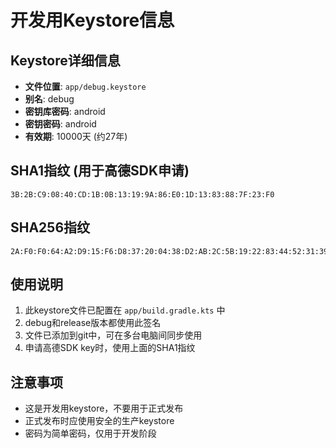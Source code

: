 # 开发用Keystore信息

## Keystore详细信息
- **文件位置**: `app/debug.keystore`
- **别名**: debug
- **密钥库密码**: android
- **密钥密码**: android
- **有效期**: 10000天 (约27年)

## SHA1指纹 (用于高德SDK申请)
```
3B:2B:C9:08:40:CD:1B:0B:13:19:9A:86:E0:1D:13:83:88:7F:23:F0
```

## SHA256指纹
```
2A:F0:F0:64:A2:D9:15:F6:D8:37:20:04:38:D2:AB:2C:5B:19:22:83:44:52:31:39:3E:C0:DF:2B:03:0A:BC:8E
```

## 使用说明
1. 此keystore文件已配置在 `app/build.gradle.kts` 中
2. debug和release版本都使用此签名
3. 文件已添加到git中，可在多台电脑间同步使用
4. 申请高德SDK key时，使用上面的SHA1指纹

## 注意事项
- 这是开发用keystore，不要用于正式发布
- 正式发布时应使用安全的生产keystore
- 密码为简单密码，仅用于开发阶段